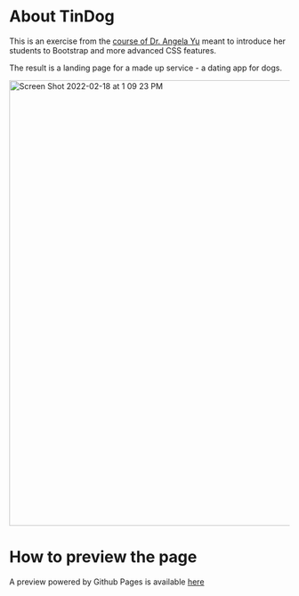 # About TinDog

This is an exercise from the [course of Dr. Angela Yu](https://www.udemy.com/course/the-complete-web-development-bootcamp/) meant to introduce her students to Bootstrap and more advanced CSS features.

The result is a landing page for a made up service - a dating app for dogs.

<img width="800" style="margin: 0 auto;" alt="Screen Shot 2022-02-18 at 1 09 23 PM" src="https://user-images.githubusercontent.com/67389035/154671689-a981a07a-d267-4e5a-a673-f48b372e37b0.png">


# How to preview the page

A preview powered by Github Pages is available [here](https://dianagatcan.github.io/tindog/)


